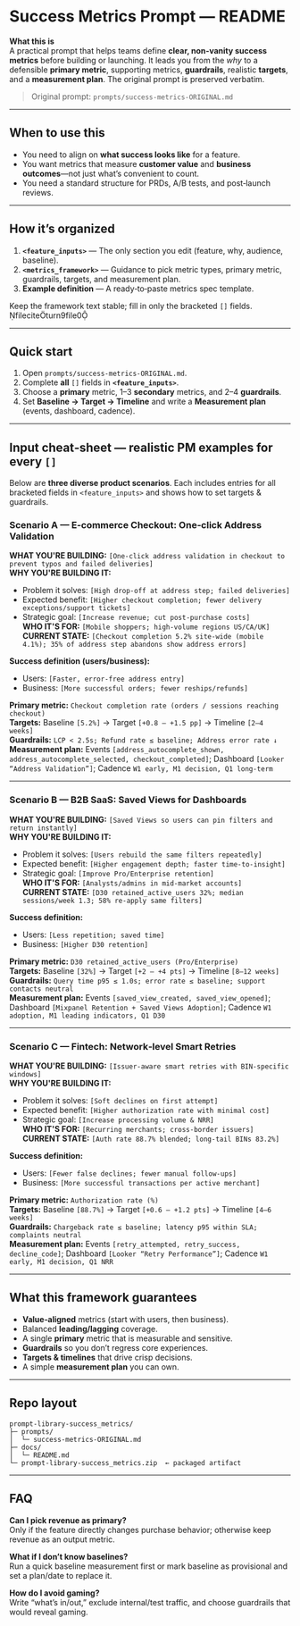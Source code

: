# Success Metrics Prompt — README

**What this is**  
A practical prompt that helps teams define **clear, non‑vanity success metrics** before building or launching. It leads you from the *why* to a defensible **primary metric**, supporting metrics, **guardrails**, realistic **targets**, and a **measurement plan**. The original prompt is preserved verbatim.

> Original prompt: `prompts/success-metrics-ORIGINAL.md`

---

## When to use this
- You need to align on **what success looks like** for a feature.  
- You want metrics that measure **customer value** and **business outcomes**—not just what’s convenient to count.  
- You need a standard structure for PRDs, A/B tests, and post‑launch reviews.

---

## How it’s organized
1. **`<feature_inputs>`** — The only section you edit (feature, why, audience, baseline).  
2. **`<metrics_framework>`** — Guidance to pick metric types, primary metric, guardrails, targets, and measurement plan.  
3. **Example definition** — A ready‑to‑paste metrics spec template.

Keep the framework text stable; fill in only the bracketed `[]` fields. fileciteturn9file0

---

## Quick start
1) Open `prompts/success-metrics-ORIGINAL.md`.  
2) Complete **all** `[]` fields in **`<feature_inputs>`**.  
3) Choose a **primary** metric, 1–3 **secondary** metrics, and 2–4 **guardrails**.  
4) Set **Baseline → Target → Timeline** and write a **Measurement plan** (events, dashboard, cadence).

---

## Input cheat‑sheet — realistic PM examples for **every `[]`**

Below are **three diverse product scenarios**. Each includes entries for all bracketed fields in `<feature_inputs>` and shows how to set targets & guardrails.

### Scenario A — E‑commerce Checkout: One‑click Address Validation
**WHAT YOU'RE BUILDING:** `[One‑click address validation in checkout to prevent typos and failed deliveries]`  
**WHY YOU'RE BUILDING IT:**  
- Problem it solves: `[High drop‑off at address step; failed deliveries]`  
- Expected benefit: `[Higher checkout completion; fewer delivery exceptions/support tickets]`  
- Strategic goal: `[Increase revenue; cut post‑purchase costs]`  
**WHO IT'S FOR:** `[Mobile shoppers; high‑volume regions US/CA/UK]`  
**CURRENT STATE:** `[Checkout completion 5.2% site‑wide (mobile 4.1%); 35% of address step abandons show address errors]`  

**Success definition (users/business):**  
- Users: `[Faster, error‑free address entry]`  
- Business: `[More successful orders; fewer reships/refunds]`

**Primary metric:** `Checkout completion rate (orders / sessions reaching checkout)`  
**Targets:** Baseline `[5.2%]` → Target `[+0.8 – +1.5 pp]` → Timeline `[2–4 weeks]`  
**Guardrails:** `LCP < 2.5s; Refund rate ≤ baseline; Address error rate ↓`  
**Measurement plan:** Events `[address_autocomplete_shown, address_autocomplete_selected, checkout_completed]`; Dashboard `[Looker “Address Validation”]`; Cadence `W1 early, M1 decision, Q1 long‑term`

---

### Scenario B — B2B SaaS: Saved Views for Dashboards
**WHAT YOU'RE BUILDING:** `[Saved Views so users can pin filters and return instantly]`  
**WHY YOU'RE BUILDING IT:**  
- Problem it solves: `[Users rebuild the same filters repeatedly]`  
- Expected benefit: `[Higher engagement depth; faster time‑to‑insight]`  
- Strategic goal: `[Improve Pro/Enterprise retention]`  
**WHO IT'S FOR:** `[Analysts/admins in mid‑market accounts]`  
**CURRENT STATE:** `[D30 retained_active_users 32%; median sessions/week 1.3; 58% re‑apply same filters]`  

**Success definition:**  
- Users: `[Less repetition; saved time]`  
- Business: `[Higher D30 retention]`

**Primary metric:** `D30 retained_active_users (Pro/Enterprise)`  
**Targets:** Baseline `[32%]` → Target `[+2 – +4 pts]` → Timeline `[8–12 weeks]`  
**Guardrails:** `Query time p95 ≤ 1.0s; error rate ≤ baseline; support contacts neutral`  
**Measurement plan:** Events `[saved_view_created, saved_view_opened]`; Dashboard `[Mixpanel Retention + Saved Views Adoption]`; Cadence `W1 adoption, M1 leading indicators, Q1 D30`

---

### Scenario C — Fintech: Network‑level Smart Retries
**WHAT YOU'RE BUILDING:** `[Issuer‑aware smart retries with BIN‑specific windows]`  
**WHY YOU'RE BUILDING IT:**  
- Problem it solves: `[Soft declines on first attempt]`  
- Expected benefit: `[Higher authorization rate with minimal cost]`  
- Strategic goal: `[Increase processing volume & NRR]`  
**WHO IT'S FOR:** `[Recurring merchants; cross‑border issuers]`  
**CURRENT STATE:** `[Auth rate 88.7% blended; long‑tail BINs 83.2%]`  

**Success definition:**  
- Users: `[Fewer false declines; fewer manual follow‑ups]`  
- Business: `[More successful transactions per active merchant]`

**Primary metric:** `Authorization rate (%)`  
**Targets:** Baseline `[88.7%]` → Target `[+0.6 – +1.2 pts]` → Timeline `[4–6 weeks]`  
**Guardrails:** `Chargeback rate ≤ baseline; latency p95 within SLA; complaints neutral`  
**Measurement plan:** Events `[retry_attempted, retry_success, decline_code]`; Dashboard `[Looker “Retry Performance”]`; Cadence `W1 early, M1 decision, Q1 NRR`

---

## What this framework guarantees
- **Value‑aligned** metrics (start with users, then business).  
- Balanced **leading/lagging** coverage.  
- A single **primary** metric that is measurable and sensitive.  
- **Guardrails** so you don’t regress core experiences.  
- **Targets & timelines** that drive crisp decisions.  
- A simple **measurement plan** you can own.

---

## Repo layout
```
prompt-library-success_metrics/
├─ prompts/
│  └─ success-metrics-ORIGINAL.md
├─ docs/
│  └─ README.md
└─ prompt-library-success_metrics.zip  ← packaged artifact
```

---

## FAQ
**Can I pick revenue as primary?**  
Only if the feature directly changes purchase behavior; otherwise keep revenue as an output metric.

**What if I don’t know baselines?**  
Run a quick baseline measurement first or mark baseline as provisional and set a plan/date to replace it.

**How do I avoid gaming?**  
Write “what’s in/out,” exclude internal/test traffic, and choose guardrails that would reveal gaming.

